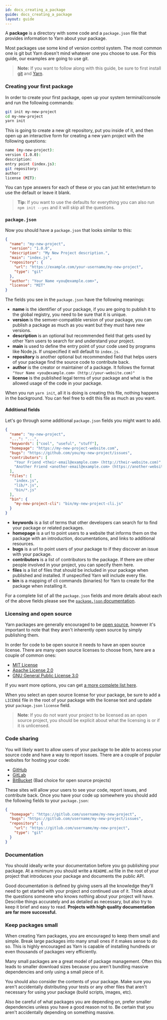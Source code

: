```yaml
---
id: docs_creating_a_package
guide: docs_creating_a_package
layout: guide
---
```


A **package** is a directory with some code and a `package.json` file that
provides information to Yarn about your package.

Most packages use some kind of version control system. The most common one is
git but Yarn doesn't mind whatever one you choose to use. For this guide, our
examples are going to use git.

> **Note:** If you want to follow along with this guide, be sure to first
> install [git](https://git-scm.com/book/en/v2/Getting-Started-Installing-Git)
> and [Yarn](install).

### Creating your first package <a class="toc" id="toc-creating-your-first-package" href="#toc-creating-your-first-package"></a>

In order to create your first package, open up your system terminal/console and
run the following commands:

```sh
git init my-new-project
cd my-new-project
yarn init
```

This is going to create a new git repository, put you inside of it, and then
open up an interactive form for creating a new yarn project with the following
questions:

```sh
name (my-new-project):
version (1.0.0):
description:
entry point (index.js):
git repository:
author:
license (MIT):
```

You can type answers for each of these or you can just hit enter/return to use
the default or leave it blank.

> **Tip:** If you want to use the defaults for everything you can also run
> `npm init --yes` and it will skip all the questions.

### `package.json` <a class="toc" id="toc-package-json" href="#toc-package-json"></a>

Now you should have a `package.json` that looks similar to this:

```json
{
  "name": "my-new-project",
  "version": "1.0.0",
  "description": "My New Project description.",
  "main": "index.js",
  "repository": {
    "url": "https://example.com/your-username/my-new-project",
    "type": "git"
  },
  "author": "Your Name <you@example.com>",
  "license": "MIT"
}
```

The fields you see in the `package.json` have the following meanings:

- **name** is the identifier of your package, if you are going to publish it to
  the global registry, you need to be sure that it is unique.
- **version** is the semver-compatible version of your package, you can publish
  a package as much as you want but they must have new versions.
- **description** is an optional but recommended field that gets used by other
  Yarn users to search for and understand your project.
- **main** is used to define the entry point of your code used by programs like
  Node.js. If unspecified it will default to `index.js`.
- **repository** is another optional but recommended field that helps users of
  your package find the source code to contribute back.
- **author** is the creator or maintainer of a package. It follows the format
  `"Your Name <you@example.com> (http://your-website.com)"`
- **license** is the published legal terms of your package and what is the
  allowed usage of the code in your package.

When you run `yarn init`, all it is doing is creating this file, nothing
happens in the background. You can feel free to edit this file as much as you
want.

#### Additional fields <a class="toc" id="toc-additional-fields" href="#toc-additional-fields"></a>

Let's go through some additional `package.json` fields you might want to add.

```json
{
  "name": "my-new-project",
  "...": "...",
  "keywords": ["cool", "useful", "stuff"],
  "homepage": "https://my-new-project-website.com",
  "bugs": "https://github.com/you/my-new-project/issues",
  "contributors": [
    "Your Friend <their-email@example.com> (http://their-website.com)",
    "Another Friend <another-email@example.com> (https://another-website.org)"
  ],
  "files": [
    "index.js",
    "lib/*.js",
    "bin/*.js"
  ],
  "bin": {
    "my-new-project-cli": "bin/my-new-project-cli.js"
  }
}
```

- **keywords** is a list of terms that other developers can search for to find
  your package or related packages.
- **homepage** is a url to point users to a website that informs them on the
  package with an introduction, documentations, and links to additional
  resources.
- **bugs** is a url to point users of your package to if they discover an issue
  with your package.
- **contributors** is a list of contributors to the package. If there are other
  people involved in your project, you can specify them here.
- **files** is a list of files that should be included in your package when
  published and installed. If unspecified Yarn will include every file.
- **bin** is a mapping of cli commands (binaries) for Yarn to create for the
  package when installing it.

For a complete list of all the `package.json` fields and more details about
each of the above fields please see the
[`package.json` documentation](package-json).

### Licensing and open source <a class="toc" id="toc-licensing-and-open-source" href="#toc-licensing-and-open-source"></a>

Yarn packages are generally encouraged to be
[open source](https://opensource.org/definition), however it's important to
note that they aren't inherently open source by simply publishing them.

In order for code to be open source it needs to have an open source license.
There are many open source licenses to choose from, here are a couple of common
ones:

- [MIT License](http://choosealicense.com/licenses/mit/)
- [Apache License 2.0](http://choosealicense.com/licenses/apache-2.0/)
- [GNU General Public License 3.0](http://choosealicense.com/licenses/gpl-3.0/)

If you want more options, you can get
[a more complete list here](http://choosealicense.com/licenses/).

When you select an open source license for your package, be sure to add a
`LICENSE` file in the root of your package with the license text and update
your `package.json` `license` field.

> **Note**: If you do not want your project to be licensed as an open source
> project, you should be explicit about what the licensing is or if it is
> unlicensed.

### Code sharing <a class="toc" id="toc-code-sharing" href="#toc-code-sharing"></a>

You will likely want to allow users of your package to be able to access your
source code and have a way to report issues. There are a couple of popular
websites for hosting your code:

- [GitHub](https://github.com)
- [GitLab](https://about.gitlab.com/)
- [BitBucket](https://bitbucket.org/) (Bad choice for open source projects)

These sites will allow your users to see your code, report issues, and
contribute back. Once you have your code up somewhere you should add the
following fields to your `package.json`:

```json
{
  "homepage": "https://gitlub.com/username/my-new-project",
  "bugs": "https://gitlub.com/username/my-new-project/issues",
  "repository": {
    "url": "https://gitlub.com/username/my-new-project",
    "type": "git"
  }
}
```

### Documentation <a class="toc" id="toc-documentation" href="#toc-documentation"></a>

You should ideally write your documentation before you go publishing your
package. At a minimum you should write a `README.md` file in the root of your
project that introduces your package and documents the public API.

Good documentation is defined by giving users all the knowledge they'll need to
get started with your project and continued use of it. Think about the
questions someone who knows nothing about your project will have. Describe
things accurately and as detailed as necessary, but also try to keep it brief
and easy to read. **Projects with high quality documentation are far more
successful.**

### Keep packages small <a class="toc" id="toc-keep-packages-small" href="#toc-keep-packages-small"></a>

When creating Yarn packages, you are encouraged to keep them small and simple.
Break large packages into many small ones if it makes sense to do so. This is
highly encouraged as Yarn is capable of installing hundreds or even thousands
of packages very efficiently.

Many small packages are a great model of package management. Often this leads
to smaller download sizes because you aren't bundling massive dependencies and
only using a small piece of it.

You should also consider the contents of your package. Make sure you aren't
accidentally distributing your tests or any other files that aren't necessary
for using your package (build scripts, images, etc).

Also be careful of what packages you are depending on, prefer smaller
dependencies unless you have a good reason not to. Be certain that you aren't
accidentally depending on something massive.
